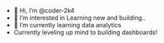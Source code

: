 - 👋 Hi, I’m @coder-2k4
- 👀 I’m interested in Learning new and building..
- 🌱 I’m currently learning data analytics
- Currently leveling up mind to building dashboards!

<!---
coder-2k4/coder-2k4 is a ✨ special ✨ repository because its `README.md` (this file) appears on your GitHub profile.
You can click the Preview link to take a look at your changes.
--->
